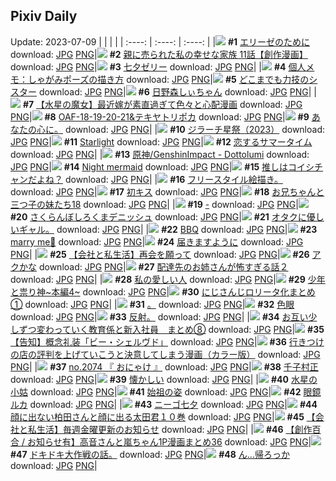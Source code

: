 ## Pixiv Daily
Update: 2023-07-09
|      |      |      |
| :----: | :----: | :----: |
|![](https://pixiv.microyu.workers.dev/c/240x480/img-master/img/2023/07/07/18/00/43/109700818_p0_master1200.jpg) **#1** [エリーゼのために](https://www.pixiv.net/artworks/109700818) download: [JPG](https://pixiv.microyu.workers.dev/img-original/img/2023/07/07/18/00/43/109700818_p0.jpg) [PNG](https://pixiv.microyu.workers.dev/img-original/img/2023/07/07/18/00/43/109700818_p0.png)|![](https://pixiv.microyu.workers.dev/c/240x480/img-master/img/2023/07/07/18/45/29/109702026_p0_master1200.jpg) **#2** [親に売られた私の幸せな家族 11話【創作漫画】](https://www.pixiv.net/artworks/109702026) download: [JPG](https://pixiv.microyu.workers.dev/img-original/img/2023/07/07/18/45/29/109702026_p0.jpg) [PNG](https://pixiv.microyu.workers.dev/img-original/img/2023/07/07/18/45/29/109702026_p0.png)|![](https://pixiv.microyu.workers.dev/c/240x480/img-master/img/2023/07/07/20/30/03/109705523_p0_master1200.jpg) **#3** [七夕ゼリー](https://www.pixiv.net/artworks/109705523) download: [JPG](https://pixiv.microyu.workers.dev/img-original/img/2023/07/07/20/30/03/109705523_p0.jpg) [PNG](https://pixiv.microyu.workers.dev/img-original/img/2023/07/07/20/30/03/109705523_p0.png)|
|![](https://pixiv.microyu.workers.dev/c/240x480/img-master/img/2023/07/08/07/00/03/109720544_p0_master1200.jpg) **#4** [個人メモ：しゃがみポーズの描き方](https://www.pixiv.net/artworks/109720544) download: [JPG](https://pixiv.microyu.workers.dev/img-original/img/2023/07/08/07/00/03/109720544_p0.jpg) [PNG](https://pixiv.microyu.workers.dev/img-original/img/2023/07/08/07/00/03/109720544_p0.png)|![](https://pixiv.microyu.workers.dev/c/240x480/img-master/img/2023/07/07/19/08/43/109702839_p0_master1200.jpg) **#5** [どこまでも力技のシスター](https://www.pixiv.net/artworks/109702839) download: [JPG](https://pixiv.microyu.workers.dev/img-original/img/2023/07/07/19/08/43/109702839_p0.jpg) [PNG](https://pixiv.microyu.workers.dev/img-original/img/2023/07/07/19/08/43/109702839_p0.png)|![](https://pixiv.microyu.workers.dev/c/240x480/img-master/img/2023/07/07/22/26/23/109709725_p0_master1200.jpg) **#6** [日野森しぃちゃん](https://www.pixiv.net/artworks/109709725) download: [JPG](https://pixiv.microyu.workers.dev/img-original/img/2023/07/07/22/26/23/109709725_p0.jpg) [PNG](https://pixiv.microyu.workers.dev/img-original/img/2023/07/07/22/26/23/109709725_p0.png)|
|![](https://pixiv.microyu.workers.dev/c/240x480/img-master/img/2023/07/08/00/43/23/109715079_p0_master1200.jpg) **#7** [【水星の魔女】最近嫁が素直過ぎて色々と心配漫画](https://www.pixiv.net/artworks/109715079) download: [JPG](https://pixiv.microyu.workers.dev/img-original/img/2023/07/08/00/43/23/109715079_p0.jpg) [PNG](https://pixiv.microyu.workers.dev/img-original/img/2023/07/08/00/43/23/109715079_p0.png)|![](https://pixiv.microyu.workers.dev/c/240x480/img-master/img/2023/07/07/00/07/40/109683119_p0_master1200.jpg) **#8** [OAF-18-19-20-21&テキヤトリポカ](https://www.pixiv.net/artworks/109683119) download: [JPG](https://pixiv.microyu.workers.dev/img-original/img/2023/07/07/00/07/40/109683119_p0.jpg) [PNG](https://pixiv.microyu.workers.dev/img-original/img/2023/07/07/00/07/40/109683119_p0.png)|![](https://pixiv.microyu.workers.dev/c/240x480/img-master/img/2023/07/07/06/43/59/109689925_p0_master1200.jpg) **#9** [あなたの心に。](https://www.pixiv.net/artworks/109689925) download: [JPG](https://pixiv.microyu.workers.dev/img-original/img/2023/07/07/06/43/59/109689925_p0.jpg) [PNG](https://pixiv.microyu.workers.dev/img-original/img/2023/07/07/06/43/59/109689925_p0.png)|
|![](https://pixiv.microyu.workers.dev/c/240x480/img-master/img/2023/07/07/09/39/01/109692207_p0_master1200.jpg) **#10** [ジラーチ星祭（2023）](https://www.pixiv.net/artworks/109692207) download: [JPG](https://pixiv.microyu.workers.dev/img-original/img/2023/07/07/09/39/01/109692207_p0.jpg) [PNG](https://pixiv.microyu.workers.dev/img-original/img/2023/07/07/09/39/01/109692207_p0.png)|![](https://pixiv.microyu.workers.dev/c/240x480/img-master/img/2023/07/07/22/03/06/109708975_p0_master1200.jpg) **#11** [Starlight](https://www.pixiv.net/artworks/109708975) download: [JPG](https://pixiv.microyu.workers.dev/img-original/img/2023/07/07/22/03/06/109708975_p0.jpg) [PNG](https://pixiv.microyu.workers.dev/img-original/img/2023/07/07/22/03/06/109708975_p0.png)|![](https://pixiv.microyu.workers.dev/c/240x480/img-master/img/2023/07/07/13/59/38/109696277_p0_master1200.jpg) **#12** [恋するサマータイム](https://www.pixiv.net/artworks/109696277) download: [JPG](https://pixiv.microyu.workers.dev/img-original/img/2023/07/07/13/59/38/109696277_p0.jpg) [PNG](https://pixiv.microyu.workers.dev/img-original/img/2023/07/07/13/59/38/109696277_p0.png)|
|![](https://pixiv.microyu.workers.dev/c/240x480/img-master/img/2023/07/07/04/51/02/109688657_p0_master1200.jpg) **#13** [原神/GenshinImpact - Dottolumi](https://www.pixiv.net/artworks/109688657) download: [JPG](https://pixiv.microyu.workers.dev/img-original/img/2023/07/07/04/51/02/109688657_p0.jpg) [PNG](https://pixiv.microyu.workers.dev/img-original/img/2023/07/07/04/51/02/109688657_p0.png)|![](https://pixiv.microyu.workers.dev/c/240x480/img-master/img/2023/07/07/19/00/14/109702465_p0_master1200.jpg) **#14** [Night mermaid](https://www.pixiv.net/artworks/109702465) download: [JPG](https://pixiv.microyu.workers.dev/img-original/img/2023/07/07/19/00/14/109702465_p0.jpg) [PNG](https://pixiv.microyu.workers.dev/img-original/img/2023/07/07/19/00/14/109702465_p0.png)|![](https://pixiv.microyu.workers.dev/c/240x480/img-master/img/2023/07/07/00/00/28/109682509_p0_master1200.jpg) **#15** [推しはコイシチャンだよね？](https://www.pixiv.net/artworks/109682509) download: [JPG](https://pixiv.microyu.workers.dev/img-original/img/2023/07/07/00/00/28/109682509_p0.jpg) [PNG](https://pixiv.microyu.workers.dev/img-original/img/2023/07/07/00/00/28/109682509_p0.png)|
|![](https://pixiv.microyu.workers.dev/c/240x480/img-master/img/2023/07/07/18/32/14/109701690_p0_master1200.jpg) **#16** [フリースタイル絵描き。](https://www.pixiv.net/artworks/109701690) download: [JPG](https://pixiv.microyu.workers.dev/img-original/img/2023/07/07/18/32/14/109701690_p0.jpg) [PNG](https://pixiv.microyu.workers.dev/img-original/img/2023/07/07/18/32/14/109701690_p0.png)|![](https://pixiv.microyu.workers.dev/c/240x480/img-master/img/2023/07/08/19/01/24/109734795_p0_master1200.jpg) **#17** [初キス](https://www.pixiv.net/artworks/109734795) download: [JPG](https://pixiv.microyu.workers.dev/img-original/img/2023/07/08/19/01/24/109734795_p0.jpg) [PNG](https://pixiv.microyu.workers.dev/img-original/img/2023/07/08/19/01/24/109734795_p0.png)|![](https://pixiv.microyu.workers.dev/c/240x480/img-master/img/2023/07/08/00/05/45/109713819_p0_master1200.jpg) **#18** [お兄ちゃんと三つ子の妹たち18](https://www.pixiv.net/artworks/109713819) download: [JPG](https://pixiv.microyu.workers.dev/img-original/img/2023/07/08/00/05/45/109713819_p0.jpg) [PNG](https://pixiv.microyu.workers.dev/img-original/img/2023/07/08/00/05/45/109713819_p0.png)|
|![](https://pixiv.microyu.workers.dev/c/240x480/img-master/img/2023/07/08/00/00/44/109713388_p0_master1200.jpg) **#19** [-](https://www.pixiv.net/artworks/109713388) download: [JPG](https://pixiv.microyu.workers.dev/img-original/img/2023/07/08/00/00/44/109713388_p0.jpg) [PNG](https://pixiv.microyu.workers.dev/img-original/img/2023/07/08/00/00/44/109713388_p0.png)|![](https://pixiv.microyu.workers.dev/c/240x480/img-master/img/2023/07/08/20/30/01/109737471_p0_master1200.jpg) **#20** [さくらんぼしろくまデニッシュ](https://www.pixiv.net/artworks/109737471) download: [JPG](https://pixiv.microyu.workers.dev/img-original/img/2023/07/08/20/30/01/109737471_p0.jpg) [PNG](https://pixiv.microyu.workers.dev/img-original/img/2023/07/08/20/30/01/109737471_p0.png)|![](https://pixiv.microyu.workers.dev/c/240x480/img-master/img/2023/07/08/14/38/02/109717404_p0_master1200.jpg) **#21** [オタクに優しいギャル。](https://www.pixiv.net/artworks/109717404) download: [JPG](https://pixiv.microyu.workers.dev/img-original/img/2023/07/08/14/38/02/109717404_p0.jpg) [PNG](https://pixiv.microyu.workers.dev/img-original/img/2023/07/08/14/38/02/109717404_p0.png)|
|![](https://pixiv.microyu.workers.dev/c/240x480/img-master/img/2023/07/07/07/10/17/109690327_p0_master1200.jpg) **#22** [BBQ](https://www.pixiv.net/artworks/109690327) download: [JPG](https://pixiv.microyu.workers.dev/img-original/img/2023/07/07/07/10/17/109690327_p0.jpg) [PNG](https://pixiv.microyu.workers.dev/img-original/img/2023/07/07/07/10/17/109690327_p0.png)|![](https://pixiv.microyu.workers.dev/c/240x480/img-master/img/2023/07/07/20/25/53/109705390_p0_master1200.jpg) **#23** [marry me💐](https://www.pixiv.net/artworks/109705390) download: [JPG](https://pixiv.microyu.workers.dev/img-original/img/2023/07/07/20/25/53/109705390_p0.jpg) [PNG](https://pixiv.microyu.workers.dev/img-original/img/2023/07/07/20/25/53/109705390_p0.png)|![](https://pixiv.microyu.workers.dev/c/240x480/img-master/img/2023/07/07/22/51/23/109710639_p0_master1200.jpg) **#24** [届きますように](https://www.pixiv.net/artworks/109710639) download: [JPG](https://pixiv.microyu.workers.dev/img-original/img/2023/07/07/22/51/23/109710639_p0.jpg) [PNG](https://pixiv.microyu.workers.dev/img-original/img/2023/07/07/22/51/23/109710639_p0.png)|
|![](https://pixiv.microyu.workers.dev/c/240x480/img-master/img/2023/07/07/14/18/28/109696616_p0_master1200.jpg) **#25** [【会社と私生活】再会を願って](https://www.pixiv.net/artworks/109696616) download: [JPG](https://pixiv.microyu.workers.dev/img-original/img/2023/07/07/14/18/28/109696616_p0.jpg) [PNG](https://pixiv.microyu.workers.dev/img-original/img/2023/07/07/14/18/28/109696616_p0.png)|![](https://pixiv.microyu.workers.dev/c/240x480/img-master/img/2023/07/07/07/12/45/109690358_p0_master1200.jpg) **#26** [アクかな](https://www.pixiv.net/artworks/109690358) download: [JPG](https://pixiv.microyu.workers.dev/img-original/img/2023/07/07/07/12/45/109690358_p0.jpg) [PNG](https://pixiv.microyu.workers.dev/img-original/img/2023/07/07/07/12/45/109690358_p0.png)|![](https://pixiv.microyu.workers.dev/c/240x480/img-master/img/2023/07/07/17/06/34/109699588_p0_master1200.jpg) **#27** [配達先のお姉さんが怖すぎる話２](https://www.pixiv.net/artworks/109699588) download: [JPG](https://pixiv.microyu.workers.dev/img-original/img/2023/07/07/17/06/34/109699588_p0.jpg) [PNG](https://pixiv.microyu.workers.dev/img-original/img/2023/07/07/17/06/34/109699588_p0.png)|
|![](https://pixiv.microyu.workers.dev/c/240x480/img-master/img/2023/07/08/19/42/29/109735950_p0_master1200.jpg) **#28** [私の愛しい人](https://www.pixiv.net/artworks/109735950) download: [JPG](https://pixiv.microyu.workers.dev/img-original/img/2023/07/08/19/42/29/109735950_p0.jpg) [PNG](https://pixiv.microyu.workers.dev/img-original/img/2023/07/08/19/42/29/109735950_p0.png)|![](https://pixiv.microyu.workers.dev/c/240x480/img-master/img/2023/07/08/23/37/24/109743847_p0_master1200.jpg) **#29** [少年と祟り神~本編4~](https://www.pixiv.net/artworks/109743847) download: [JPG](https://pixiv.microyu.workers.dev/img-original/img/2023/07/08/23/37/24/109743847_p0.jpg) [PNG](https://pixiv.microyu.workers.dev/img-original/img/2023/07/08/23/37/24/109743847_p0.png)|![](https://pixiv.microyu.workers.dev/c/240x480/img-master/img/2023/07/08/22/01/39/109740687_p0_master1200.jpg) **#30** [にじさんじロリータ化まとめ①](https://www.pixiv.net/artworks/109740687) download: [JPG](https://pixiv.microyu.workers.dev/img-original/img/2023/07/08/22/01/39/109740687_p0.jpg) [PNG](https://pixiv.microyu.workers.dev/img-original/img/2023/07/08/22/01/39/109740687_p0.png)|
|![](https://pixiv.microyu.workers.dev/c/240x480/img-master/img/2023/07/07/16/48/12/109699184_p0_master1200.jpg) **#31** [。](https://www.pixiv.net/artworks/109699184) download: [JPG](https://pixiv.microyu.workers.dev/img-original/img/2023/07/07/16/48/12/109699184_p0.jpg) [PNG](https://pixiv.microyu.workers.dev/img-original/img/2023/07/07/16/48/12/109699184_p0.png)|![](https://pixiv.microyu.workers.dev/c/240x480/img-master/img/2023/07/07/22/46/44/109710463_p0_master1200.jpg) **#32** [色眼](https://www.pixiv.net/artworks/109710463) download: [JPG](https://pixiv.microyu.workers.dev/img-original/img/2023/07/07/22/46/44/109710463_p0.jpg) [PNG](https://pixiv.microyu.workers.dev/img-original/img/2023/07/07/22/46/44/109710463_p0.png)|![](https://pixiv.microyu.workers.dev/c/240x480/img-master/img/2023/07/07/00/18/13/109683581_p0_master1200.jpg) **#33** [反射。](https://www.pixiv.net/artworks/109683581) download: [JPG](https://pixiv.microyu.workers.dev/img-original/img/2023/07/07/00/18/13/109683581_p0.jpg) [PNG](https://pixiv.microyu.workers.dev/img-original/img/2023/07/07/00/18/13/109683581_p0.png)|
|![](https://pixiv.microyu.workers.dev/c/240x480/img-master/img/2023/07/07/00/04/55/109682972_p0_master1200.jpg) **#34** [お互い少しずつ変わっていく教育係と新入社員　まとめ⑧](https://www.pixiv.net/artworks/109682972) download: [JPG](https://pixiv.microyu.workers.dev/img-original/img/2023/07/07/00/04/55/109682972_p0.jpg) [PNG](https://pixiv.microyu.workers.dev/img-original/img/2023/07/07/00/04/55/109682972_p0.png)|![](https://pixiv.microyu.workers.dev/c/240x480/img-master/img/2023/07/07/02/12/43/109682510_p0_master1200.jpg) **#35** [【告知】概念礼装「ビー・シェルヴド」](https://www.pixiv.net/artworks/109682510) download: [JPG](https://pixiv.microyu.workers.dev/img-original/img/2023/07/07/02/12/43/109682510_p0.jpg) [PNG](https://pixiv.microyu.workers.dev/img-original/img/2023/07/07/02/12/43/109682510_p0.png)|![](https://pixiv.microyu.workers.dev/c/240x480/img-master/img/2023/07/07/00/04/02/109682926_p0_master1200.jpg) **#36** [行きつけの店の評判を上げていこうと決意してしまう漫画（カラー版）](https://www.pixiv.net/artworks/109682926) download: [JPG](https://pixiv.microyu.workers.dev/img-original/img/2023/07/07/00/04/02/109682926_p0.jpg) [PNG](https://pixiv.microyu.workers.dev/img-original/img/2023/07/07/00/04/02/109682926_p0.png)|
|![](https://pixiv.microyu.workers.dev/c/240x480/img-master/img/2023/07/07/00/48/58/109684611_p0_master1200.jpg) **#37** [no.2074 『 おにゃけ 』](https://www.pixiv.net/artworks/109684611) download: [JPG](https://pixiv.microyu.workers.dev/img-original/img/2023/07/07/00/48/58/109684611_p0.jpg) [PNG](https://pixiv.microyu.workers.dev/img-original/img/2023/07/07/00/48/58/109684611_p0.png)|![](https://pixiv.microyu.workers.dev/c/240x480/img-master/img/2023/07/07/15/48/21/109698073_p0_master1200.jpg) **#38** [千子村正](https://www.pixiv.net/artworks/109698073) download: [JPG](https://pixiv.microyu.workers.dev/img-original/img/2023/07/07/15/48/21/109698073_p0.jpg) [PNG](https://pixiv.microyu.workers.dev/img-original/img/2023/07/07/15/48/21/109698073_p0.png)|![](https://pixiv.microyu.workers.dev/c/240x480/img-master/img/2023/07/07/01/55/49/109686251_p0_master1200.jpg) **#39** [懐かしい](https://www.pixiv.net/artworks/109686251) download: [JPG](https://pixiv.microyu.workers.dev/img-original/img/2023/07/07/01/55/49/109686251_p0.jpg) [PNG](https://pixiv.microyu.workers.dev/img-original/img/2023/07/07/01/55/49/109686251_p0.png)|
|![](https://pixiv.microyu.workers.dev/c/240x480/img-master/img/2023/07/08/13/25/10/109685749_p0_master1200.jpg) **#40** [水星の小姑](https://www.pixiv.net/artworks/109685749) download: [JPG](https://pixiv.microyu.workers.dev/img-original/img/2023/07/08/13/25/10/109685749_p0.jpg) [PNG](https://pixiv.microyu.workers.dev/img-original/img/2023/07/08/13/25/10/109685749_p0.png)|![](https://pixiv.microyu.workers.dev/c/240x480/img-master/img/2023/07/07/00/00/22/109682492_p0_master1200.jpg) **#41** [始祖の姿](https://www.pixiv.net/artworks/109682492) download: [JPG](https://pixiv.microyu.workers.dev/img-original/img/2023/07/07/00/00/22/109682492_p0.jpg) [PNG](https://pixiv.microyu.workers.dev/img-original/img/2023/07/07/00/00/22/109682492_p0.png)|![](https://pixiv.microyu.workers.dev/c/240x480/img-master/img/2023/07/08/00/00/13/109713284_p0_master1200.jpg) **#42** [眼鏡ルカ](https://www.pixiv.net/artworks/109713284) download: [JPG](https://pixiv.microyu.workers.dev/img-original/img/2023/07/08/00/00/13/109713284_p0.jpg) [PNG](https://pixiv.microyu.workers.dev/img-original/img/2023/07/08/00/00/13/109713284_p0.png)|
|![](https://pixiv.microyu.workers.dev/c/240x480/img-master/img/2023/07/07/20/48/21/109706150_p0_master1200.jpg) **#43** [ニーゴ七夕](https://www.pixiv.net/artworks/109706150) download: [JPG](https://pixiv.microyu.workers.dev/img-original/img/2023/07/07/20/48/21/109706150_p0.jpg) [PNG](https://pixiv.microyu.workers.dev/img-original/img/2023/07/07/20/48/21/109706150_p0.png)|![](https://pixiv.microyu.workers.dev/c/240x480/img-master/img/2023/07/07/19/07/06/109702757_p0_master1200.jpg) **#44** [顔に出ない柏田さんと顔に出る太田君１０巻](https://www.pixiv.net/artworks/109702757) download: [JPG](https://pixiv.microyu.workers.dev/img-original/img/2023/07/07/19/07/06/109702757_p0.jpg) [PNG](https://pixiv.microyu.workers.dev/img-original/img/2023/07/07/19/07/06/109702757_p0.png)|![](https://pixiv.microyu.workers.dev/c/240x480/img-master/img/2023/07/07/14/22/51/109696676_p0_master1200.jpg) **#45** [【会社と私生活】毎週金曜更新のお知らせ](https://www.pixiv.net/artworks/109696676) download: [JPG](https://pixiv.microyu.workers.dev/img-original/img/2023/07/07/14/22/51/109696676_p0.jpg) [PNG](https://pixiv.microyu.workers.dev/img-original/img/2023/07/07/14/22/51/109696676_p0.png)|
|![](https://pixiv.microyu.workers.dev/c/240x480/img-master/img/2023/07/08/00/04/39/109713761_p0_master1200.jpg) **#46** [【創作百合 / お知らせ有】高音さんと嵐ちゃん1P漫画まとめ36](https://www.pixiv.net/artworks/109713761) download: [JPG](https://pixiv.microyu.workers.dev/img-original/img/2023/07/08/00/04/39/109713761_p0.jpg) [PNG](https://pixiv.microyu.workers.dev/img-original/img/2023/07/08/00/04/39/109713761_p0.png)|![](https://pixiv.microyu.workers.dev/c/240x480/img-master/img/2023/07/08/09/45/15/109722961_p0_master1200.jpg) **#47** [ドキドキ大作戦の話。](https://www.pixiv.net/artworks/109722961) download: [JPG](https://pixiv.microyu.workers.dev/img-original/img/2023/07/08/09/45/15/109722961_p0.jpg) [PNG](https://pixiv.microyu.workers.dev/img-original/img/2023/07/08/09/45/15/109722961_p0.png)|![](https://pixiv.microyu.workers.dev/c/240x480/img-master/img/2023/07/08/18/00/26/109733031_p0_master1200.jpg) **#48** [ん...帰ろっか](https://www.pixiv.net/artworks/109733031) download: [JPG](https://pixiv.microyu.workers.dev/img-original/img/2023/07/08/18/00/26/109733031_p0.jpg) [PNG](https://pixiv.microyu.workers.dev/img-original/img/2023/07/08/18/00/26/109733031_p0.png)|
